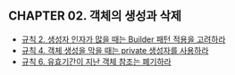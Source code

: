 ## CHAPTER 02. 객체의 생성과 삭제

* [규칙 2. 생성자 인자가 많을 때는 Builder 패턴 적용을 고려하라](/chapter02/item-02.md)
* [규칙 4. 객체 생성을 막을 때는 private 생성자를 사용하라](/chapter02/item-04.md)
* [규칙 6. 유효기간이 지난 객체 참조는 폐기하라](/chapter02/item-06.md)